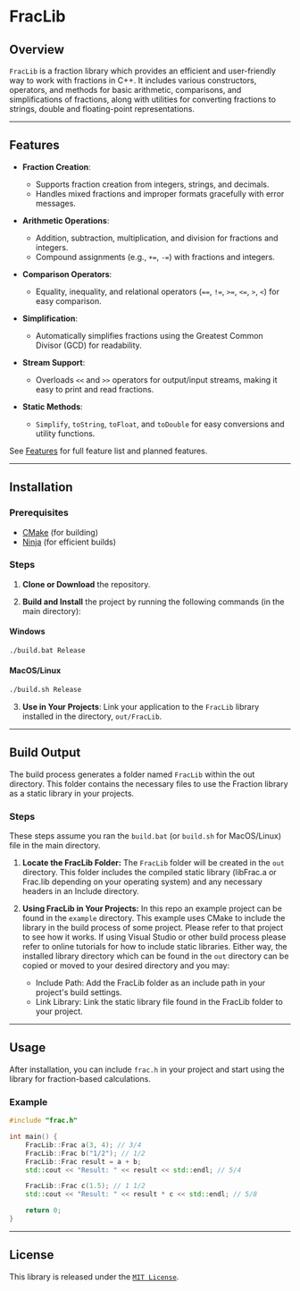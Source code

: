 
# FracLib

## Overview

`FracLib` is a fraction library which provides an efficient and user-friendly way to work with fractions in C++. It includes various constructors, operators, and methods for basic arithmetic, comparisons, and simplifications of fractions, along with utilities for converting fractions to strings, double and floating-point representations.

---

## Features

- **Fraction Creation**: 
  - Supports fraction creation from integers, strings, and decimals.
  - Handles mixed fractions and improper formats gracefully with error messages.

- **Arithmetic Operations**:
  - Addition, subtraction, multiplication, and division for fractions and integers.
  - Compound assignments (e.g., `+=`, `-=`) with fractions and integers.
  
- **Comparison Operators**:
  - Equality, inequality, and relational operators (`==`, `!=`, `>=`, `<=`, `>`, `<`) for easy comparison.

- **Simplification**:
  - Automatically simplifies fractions using the Greatest Common Divisor (GCD) for readability.

- **Stream Support**:
  - Overloads `<<` and `>>` operators for output/input streams, making it easy to print and read fractions.

- **Static Methods**:
  - `Simplify`, `toString`, `toFloat`, and `toDouble` for easy conversions and utility functions.

See [Features](/docs/Features.md) for full feature list and planned features.

---

## Installation

### Prerequisites
- [CMake](https://cmake.org/download/) (for building)
- [Ninja](https://ninja-build.org/) (for efficient builds)

### Steps

1. **Clone or Download** the repository.

2. **Build and Install** the project by running the following commands (in the main directory):

#### Windows
```sh
./build.bat Release
```

#### MacOS/Linux
```sh
./build.sh Release
```

3. **Use in Your Projects**: Link your application to the `FracLib` library installed in the directory, `out/FracLib`.

---

## Build Output
The build process generates a folder named `FracLib` within the out directory. This folder contains the necessary files to use the Fraction library as a static library in your projects.

### Steps
These steps assume you ran the `build.bat` (or `build.sh` for MacOS/Linux) file in the main directory.

1. **Locate the FracLib Folder:** The `FracLib` folder will be created in the `out` directory. This folder includes the compiled static library (libFrac.a or Frac.lib depending on your operating system) and any necessary headers in an Include directory.

2. **Using FracLib in Your Projects:** In this repo an example project can be found in the `example` directory. This example uses CMake to include the library in the build process of some project. Please refer to that project to see how it works. If using Visual Studio or other build process please refer to online tutorials for how to include static libraries. Either way, the installed library directory which can be found in the `out` directory can be copied or moved to your desired directory and you may:
    - Include Path: Add the FracLib folder as an include path in your project's build settings.
    - Link Library: Link the static library file found in the FracLib folder to your project.

---

## Usage

After installation, you can include `frac.h` in your project and start using the library for fraction-based calculations.

### Example
```cpp
#include "frac.h"

int main() {
    FracLib::Frac a(3, 4); // 3/4
    FracLib::Frac b("1/2"); // 1/2
    FracLib::Frac result = a + b;
    std::cout << "Result: " << result << std::endl; // 5/4

    FracLib::Frac c(1.5); // 1 1/2
    std::cout << "Result: " << result * c << std::endl; // 5/8

    return 0;
}
```
---

## License
This library is released under the [`MIT License`](./LICENSE).
